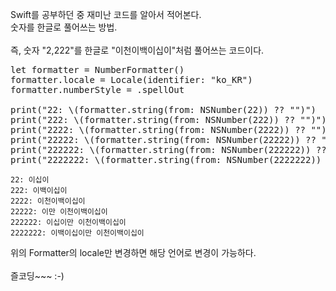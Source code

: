Swift를 공부하던 중 재미난 코드를 알아서 적어본다.<br/>
숫자를 한글로 풀어쓰는 방법.<br/>
<br/>
즉, 숫자 "2,222"를 한글로 "이천이백이십이"처럼 풀어쓰는 코드이다.

<pre><code="swift">let formatter = NumberFormatter()
formatter.locale = Locale(identifier: "ko_KR")
formatter.numberStyle = .spellOut
 
print("22: \(formatter.string(from: NSNumber(22)) ?? "")")
print("222: \(formatter.string(from: NSNumber(222)) ?? "")")
print("2222: \(formatter.string(from: NSNumber(2222)) ?? "")")
print("22222: \(formatter.string(from: NSNumber(22222)) ?? "")")
print("222222: \(formatter.string(from: NSNumber(222222)) ?? "")")
print("2222222: \(formatter.string(from: NSNumber(2222222)) ?? "")")
</code></pre>
<pre><code class="swift">22: 이십이
222: 이백이십이
2222: 이천이백이십이
22222: 이만 이천이백이십이
222222: 이십이만 이천이백이십이
2222222: 이백이십이만 이천이백이십이
</code></pre>
위의 Formatter의 locale만 변경하면 해당 언어로 변경이 가능하다.<br/>
<br/>
즐코딩~~~ :-)
